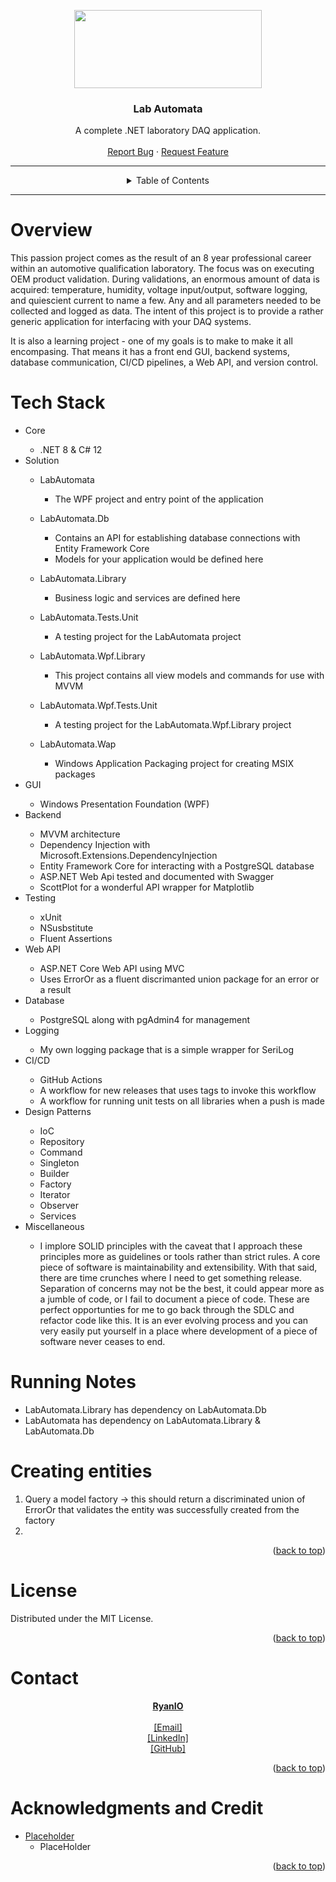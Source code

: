 <a name="readme-top"></a>
<!-- PROJECT SHIELDS -->
<!--
*** I'm using markdown "reference style" links for readability.
*** Reference links are enclosed in brackets [ ] instead of parentheses ( ).
*** See the bottom of this document for the declaration of the reference variables
*** for contributors-url, forks-url, etc. This is an optional, concise syntax you may use.
*** https://www.markdownguide.org/basic-syntax/#reference-style-links
-->


<!-- PROJECT LOGO -->

<p align="center">
<img width="300" height="125" src="https://i.imgur.com/w5hcUtR.png">
</p>

<div align="center">

<h3 align="center">Lab Automata</h3>

  <p align="center">
    A complete .NET laboratory DAQ application.
    <br />
    <br />
    <a href="https://github.com//ryan-io/CommandPipeline/issues">Report Bug</a>
    ·
    <a href="https://github.com//ryan-io/CommandPipeline/issues">Request Feature</a>
  </p>
</div>

---
<!-- TABLE OF CONTENTS -->

<details align="center">
  <summary>Table of Contents</summary>
  <ol>
    <li><a href="#overview">Overview</a></li>
    <li><a href="#tech-stack">Technical Stack</a></li>
    <li><a href="#getting-started">Getting Started & Usage</a></li>
    <li><a href="#license">License</a></li>
    <li><a href="#contact">Contact</a></li>
    <li><a href="#acknowledgments-and-credit">Acknowledgments</a></li>
  </ol>
</details>

---

<!-- ABOUT THE PROJECT -->

# Overview

This passion project comes as the result of an 8 year professional career within an automotive qualification laboratory. The focus was on executing OEM product validation. During validations, an enormous amount of data is acquired: temperature, humidity, voltage input/output, software logging, and quiescient current to name a few. Any and all parameters needed to be collected and logged as data. The intent of this project is to provide a rather generic application for interfacing with your DAQ systems. 

It is also a learning project - one of my goals is to make to make it all encompasing. That means it has a front end GUI, backend systems, database communication, CI/CD pipelines, a Web API, and version control.

# Tech Stack

<ul>
    <li> Core </li>
    <ul>
        <li>.NET 8 & C# 12</li>
    </ul>
    <li> Solution </li>
    <ul>
        <li>LabAutomata</li>
        <ul><li>The WPF project and entry point of the application</li></ul>
    </ul>
     <ul>
        <li>LabAutomata.Db</li>
        <ul><li>Contains an API for establishing database connections with Entity Framework Core</li>
        <li>Models for your application would be defined here</li>
        </ul>
    </ul>
     <ul>
        <li>LabAutomata.Library</li>
        <ul><li>Business logic and services are defined here</li></ul>
    </ul>
     <ul>
        <li>LabAutomata.Tests.Unit</li>
        <ul><li>A testing project for the LabAutomata project</li></ul>
    </ul>
     <ul>
        <li>LabAutomata.Wpf.Library</li>
        <ul><li>This project contains all view models and commands for use with MVVM</li></ul>
    </ul>
     <ul>
        <li>LabAutomata.Wpf.Tests.Unit</li>
        <ul><li>A testing project for the LabAutomata.Wpf.Library project</li></ul>
    </ul>
     <ul>
        <li>LabAutomata.Wap</li>
        <ul><li>Windows Application Packaging project for creating MSIX packages</li></ul>
    </ul>
    <li> GUI </li>
        <ul><li>Windows Presentation Foundation (WPF)</li>
      </ul>
    <li> Backend </li>
    <ul>
        <li>MVVM architecture</li>
        <li>Dependency Injection with Microsoft.Extensions.DependencyInjection</li>
        <li>Entity Framework Core for interacting with a PostgreSQL database</li>
        <li>ASP.NET Web Api tested and documented with Swagger</li>
        <li>ScottPlot for a wonderful API wrapper for Matplotlib</li>
    </ul>
      <li> Testing </li>
        <ul>
        <li>xUnit</li>
        <li>NSusbstitute</li>
        <li>Fluent Assertions</li>
      </ul>
    <li>Web API</li>
    <ul> 
        <li>ASP.NET Core Web API using MVC</li>
        <li>Uses ErrorOr as a fluent discrimanted union package for an error or a result
    </ul>
    <li>Database</li>
    <ul> 
        <li>PostgreSQL along with pgAdmin4 for management</li>
    </ul>
    <li>Logging</li>
    <ul> 
        <li>My own logging package that is a simple wrapper for SeriLog</li>
    </ul>
     <li>CI/CD</li>
    <ul> 
        <li>GitHub Actions</li>
        <li>A workflow for new releases that uses tags to invoke this workflow</li>
        <li>A workflow for running unit tests on all libraries when a push is made</li>
    </ul>
    <li>Design Patterns</li>
    <ul> 
        <li>IoC</li>
        <li>Repository</li>
        <li>Command</li>
        <li>Singleton</li>
        <li>Builder</li>
        <li>Factory</li>
        <li>Iterator</li>
        <li>Observer</li>
        <li>Services</li>
    </ul>
    <li>Miscellaneous</li>
    <ul> 
        <li>I implore SOLID principles with the caveat that I approach these principles more as guidelines or tools rather than strict rules. A core piece of software is maintainability and extensibility. With that said, there are time crunches where I need to get something release. Separation of concerns may not be the best, it could appear more as a jumble of code, or I fail to document a piece of code. These are perfect opportunties for me to go back through the SDLC and refactor code like this. It is an ever evolving process and you can very easily put yourself in a place where development of a piece of software never ceases to end.</li>
    </ul>
</ul>

# Running Notes
<ul>
<li>LabAutomata.Library has dependency on LabAutomata.Db</li>
<li>LabAutomata has dependency on LabAutomata.Library & LabAutomata.Db</li>
</ul>

# Creating entities
<ol>
  <li>Query a model factory -> this should return a discriminated union of ErrorOr that validates the entity was successfully created from the factory<li>
</ol>

<p align="right">(<a href="#readme-top">back to top</a>)</p>

<!-- LICENSE -->
# License

Distributed under the MIT License.

<p align="right">(<a href="#readme-top">back to top</a>)</p>


<!-- CONTACT -->
# Contact

<p align="center">
<b><u>RyanIO</u></b> 
<br/><br/> 
<a href = "mailto:ryan.io@programmer.net?subject=[RIO]%20Procedural%20Generator%20Project" >[Email]</a>
<br/>
<a href="https://www.linkedin.com/in/ryan-stanek/">
[LinkedIn]</a>
<br/>
<a href="https://github.com/ryan-io">[GitHub]</a></p>

<p align="right">(<a href="#readme-top">back to top</a>)</p>

<!-- ACKNOWLEDGMENTS -->
# Acknowledgments and Credit

* [Placeholder]()
	* PlaceHolder

<p align="right">(<a href="#readme-top">back to top</a>)</p>



<!-- MARKDOWN LINKS & IMAGES -->
<!-- https://www.markdownguide.org/basic-syntax/#reference-style-links -->
[contributors-shield]: https://img.shields.io/github/contributors/github_username/repo_name.svg?style=for-the-badge
[contributors-url]: https://github.com/github_username/repo_name/graphs/contributors
[forks-shield]: https://img.shields.io/github/forks/github_username/repo_name.svg?style=for-the-badge
[forks-url]: https://github.com/github_username/repo_name/network/members
[stars-shield]: https://img.shields.io/github/stars/github_username/repo_name.svg?style=for-the-badge
[stars-url]: https://github.com/github_username/repo_name/stargazers
[issues-shield]: https://img.shields.io/github/issues/github_username/repo_name.svg?style=for-the-badge
[issues-url]: https://github.com/github_username/repo_name/issues
[license-shield]: https://img.shields.io/github/license/github_username/repo_name.svg?style=for-the-badge
[license-url]: https://github.com/github_username/repo_name/blob/master/LICENSE.txt
[linkedin-shield]: https://img.shields.io/badge/-LinkedIn-black.svg?style=for-the-badge&logo=linkedin&colorB=555
[linkedin-url]: https://linkedin.com/in/linkedin_username
[product-screenshot]: images/screenshot.png
[Next.js]: https://img.shields.io/badge/next.js-000000?style=for-the-badge&logo=nextdotjs&logoColor=white
[Next-url]: https://nextjs.org/
[React.js]: https://img.shields.io/badge/React-20232A?style=for-the-badge&logo=react&logoColor=61DAFB
[React-url]: https://reactjs.org/
[Vue.js]: https://img.shields.io/badge/Vue.js-35495E?style=for-the-badge&logo=vuedotjs&logoColor=4FC08D
[Vue-url]: https://vuejs.org/
[Angular.io]: https://img.shields.io/badge/Angular-DD0031?style=for-the-badge&logo=angular&logoColor=white
[Angular-url]: https://angular.io/
[Svelte.dev]: https://img.shields.io/badge/Svelte-4A4A55?style=for-the-badge&logo=svelte&logoColor=FF3E00
[Svelte-url]: https://svelte.dev/
[Laravel.com]: https://img.shields.io/badge/Laravel-FF2D20?style=for-the-badge&logo=laravel&logoColor=white
[Laravel-url]: https://laravel.com
[Bootstrap.com]: https://img.shields.io/badge/Bootstrap-563D7C?style=for-the-badge&logo=bootstrap&logoColor=white
[Bootstrap-url]: https://getbootstrap.com
[JQuery.com]: https://img.shields.io/badge/jQuery-0769AD?style=for-the-badge&logo=jquery&logoColor=white
[JQuery-url]: https://jquery.com